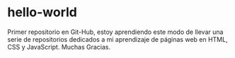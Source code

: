 # hello-world
Primer repositorio en Git-Hub, estoy aprendiendo este modo de llevar una serie de repositorios dedicados a mi aprendizaje de páginas web en HTML, CSS y JavaScript.
Muchas Gracias.

